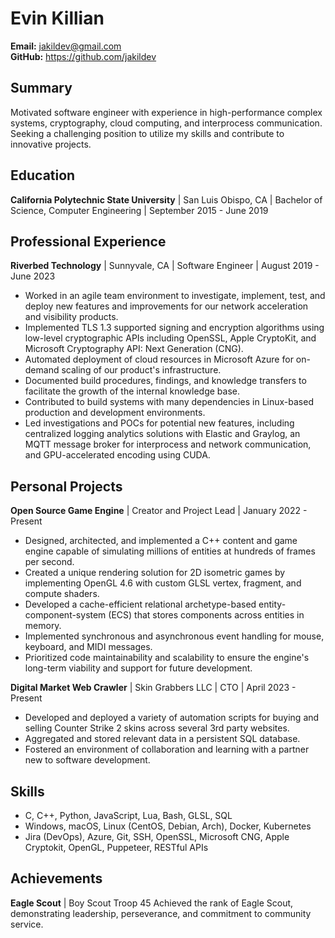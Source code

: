 # Evin Killian
**Email:** jakildev@gmail.com\
**GitHub:** https://github.com/jakildev

## Summary
Motivated software engineer with experience in high-performance complex systems, cryptography, cloud computing, and interprocess communication. Seeking a challenging position to utilize my skills and contribute to innovative projects.

## Education
**California Polytechnic State University** | San Luis Obispo, CA | Bachelor of Science, Computer Engineering | September 2015 - June 2019

## Professional Experience
**Riverbed Technology**  |  Sunnyvale, CA  |  Software Engineer  |  August 2019 - June 2023
- Worked in an agile team environment to investigate, implement, test, and deploy new features and improvements for our network acceleration and visibility products.
- Implemented TLS 1.3 supported signing and encryption algorithms using low-level cryptographic APIs including OpenSSL, Apple CryptoKit, and Microsoft Cryptography API: Next Generation (CNG).
- Automated deployment of cloud resources in Microsoft Azure for on-demand scaling of our product's infrastructure.
- Documented build procedures, findings, and knowledge transfers to facilitate the growth of the internal knowledge base.
- Contributed to build systems with many dependencies in Linux-based production and development environments.
- Led investigations and POCs for potential new features, including centralized logging analytics solutions with Elastic and Graylog, an MQTT message broker for interprocess and network communication, and GPU-accelerated encoding using CUDA.

## Personal Projects
**Open Source Game Engine**  |  Creator and Project Lead  | January 2022 - Present
- Designed, architected, and implemented a C++ content and game engine capable of simulating millions of entities at hundreds of frames per second.
- Created a unique rendering solution for 2D isometric games by implementing OpenGL 4.6 with custom GLSL vertex, fragment, and compute shaders.
- Developed a cache-efficient relational archetype-based entity-component-system (ECS) that stores components across entities in memory.
- Implemented synchronous and asynchronous event handling for mouse, keyboard, and MIDI messages.
- Prioritized code maintainability and scalability to ensure the engine's long-term viability and support for future development.

**Digital Market Web Crawler** | Skin Grabbers LLC | CTO | April 2023 - Present
- Developed and deployed a variety of automation scripts for buying and selling Counter Strike 2 skins across several 3rd party websites.
- Aggregated and stored relevant data in a persistent SQL database.
- Fostered an environment of collaboration and learning with a partner new to software development.

## Skills
- C, C++, Python, JavaScript, Lua, Bash, GLSL, SQL
- Windows, macOS, Linux (CentOS, Debian, Arch), Docker, Kubernetes
- Jira (DevOps), Azure, Git, SSH, OpenSSL, Microsoft CNG, Apple Cryptokit, OpenGL, Puppeteer, RESTful APIs

## Achievements
**Eagle Scout** | Boy Scout Troop 45
Achieved the rank of Eagle Scout, demonstrating leadership, perseverance, and commitment to community service.
